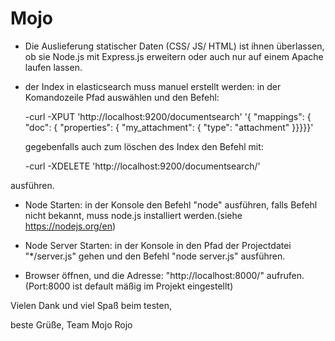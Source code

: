 # Mojo 

- Die Auslieferung statischer Daten (CSS/ JS/ HTML) ist ihnen überlassen,
  ob sie Node.js mit Express.js erweitern oder auch nur auf einem Apache
  laufen lassen.

- der Index in elasticsearch muss manuel erstellt werden:
  in der Komandozeile Pfad auswählen und den Befehl:

	-curl -XPUT 'http://localhost:9200/documentsearch' '{
    "mappings": {
        "doc": {
            "properties": {
                "my_attachment": { "type": "attachment" }}}}}'
  
  gegebenfalls auch zum löschen des Index den Befehl mit: 
  
  -curl -XDELETE 'http://localhost:9200/documentsearch/'
 
 ausführen.

- Node Starten: in der Konsole den Befehl "node" ausführen, falls Befehl nicht bekannt, muss node.js installiert werden.(siehe https://nodejs.org/en) 
- Node Server Starten: in der Konsole in den Pfad der Projectdatei "*/server.js" gehen und den Befehl "node server.js" ausführen.

- Browser öffnen, und die Adresse: "http://localhost:8000/" aufrufen.(Port:8000 ist default mäßig im Projekt eingestellt)

Vielen Dank und viel Spaß beim testen,

beste Grüße, Team Mojo Rojo

